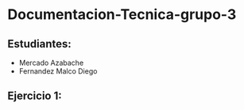 # Documentacion-Tecnica-grupo-3
## Estudiantes:
- Mercado Azabache
- Fernandez Malco Diego

## Ejercicio 1: 


